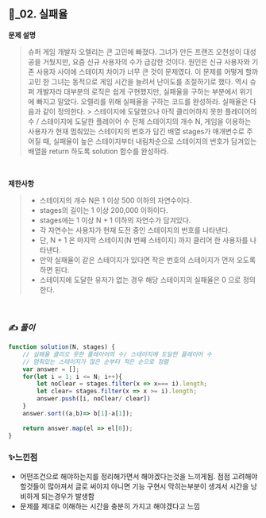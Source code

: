 ## 🔎_02. 실패율


<b>문제 설명</b>
</br>
> 슈퍼 게임 개발자 오렐리는 큰 고민에 빠졌다. 그녀가 만든 프랜즈 오천성이 대성공을 거뒀지만, 요즘 신규 사용자의 수가 급감한 것이다. 원인은 신규 사용자와 기존 사용자 사이에 스테이지 차이가 너무 큰 것이 문제였다.
> 이 문제를 어떻게 할까 고민 한 그녀는 동적으로 게임 시간을 늘려서 난이도를 조절하기로 했다. 역시 슈퍼 개발자라 대부분의 로직은 쉽게 구현했지만, 실패율을 구하는 부분에서 위기에 빠지고 말았다. 오렐리를 위해 실패율을 구하는 코드를 완성하라.
  > 실패율은 다음과 같이 정의한다.
    > 스테이지에 도달했으나 아직 클리어하지 못한 플레이어의 수 / 스테이지에 도달한 플레이어 수
> 전체 스테이지의 개수 N, 게임을 이용하는 사용자가 현재 멈춰있는 스테이지의 번호가 담긴 배열 stages가 매개변수로 주어질 때, 실패율이 높은 스테이지부터 내림차순으로 스테이지의 번호가 담겨있는 배열을 return 하도록 solution 함수를 완성하라.



</br>

<b>제한사항</b>
>- 스테이지의 개수 N은 1 이상 500 이하의 자연수이다.
>- stages의 길이는 1 이상 200,000 이하이다.
>- stages에는 1 이상 N + 1 이하의 자연수가 담겨있다.
  >- 각 자연수는 사용자가 현재 도전 중인 스테이지의 번호를 나타낸다.
  >- 단, N + 1 은 마지막 스테이지(N 번째 스테이지) 까지 클리어 한 사용자를 나타낸다.
>- 만약 실패율이 같은 스테이지가 있다면 작은 번호의 스테이지가 먼저 오도록 하면 된다.
>- 스테이지에 도달한 유저가 없는 경우 해당 스테이지의 실패율은 0 으로 정의한다.

<br>

### ✍️ _풀이_

```js
function solution(N, stages) {
    // 실패율 클리오 못한 플레이어의 수/ 스테이지에 도달한 플레이어 수
    // 멈춰있는 스테이지가 많은 순부터 적은 순으로 정렬 
    var answer = [];
    for(let i = 1; i <= N; i++){
        let noClear = stages.filter(x => x=== i).length;
        let clear= stages.filter(x => x >= i).length;
        answer.push([i, noClear/ clear])
    }
    answer.sort((a,b)=> b[1]-a[1]);
    
    return answer.map(el => el[0]);
}
```



### ✨느낀점
- 어떤조건으로 해야하는지를 정리해가면서 해야겠다는것을 느끼게됨. 점점 고려해야할것들이 많아져서 글로 써야지 아니면 기능 구현시 막히는부분이 생겨서 시간을 낭비하게 되는경우가 발생함
- 문제를 제대로 이해하는 시간을 충분히 가지고 해야겠다고 느낌

 
